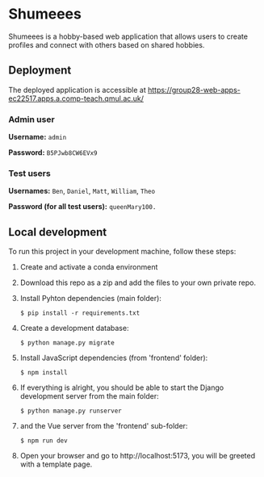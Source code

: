 # Shumeees 

Shumeees is a hobby-based web application that allows users to create profiles and connect with others based on shared hobbies. 


## Deployment

The deployed application is accessible at https://group28-web-apps-ec22517.apps.a.comp-teach.qmul.ac.uk/

### Admin user
**Username:** `admin`

**Password:** `B5PJwb8CW6EVx9`

### Test users
**Usernames:** `Ben`, `Daniel`, `Matt`, `William`, `Theo`

**Password (for all test users):** `queenMary100.`

## Local development

To run this project in your development machine, follow these steps:

1. Create and activate a conda environment

2. Download this repo as a zip and add the files to your own private repo.

3. Install Pyhton dependencies (main folder):

    ```console
    $ pip install -r requirements.txt
    ```

4. Create a development database:

    ```console
    $ python manage.py migrate
    ```

5. Install JavaScript dependencies (from 'frontend' folder):

    ```console
    $ npm install
    ```

6. If everything is alright, you should be able to start the Django development server from the main folder:

    ```console
    $ python manage.py runserver
    ```

7. and the Vue server from the 'frontend' sub-folder:

    ```console
    $ npm run dev
    ```

8. Open your browser and go to http://localhost:5173, you will be greeted with a template page.


